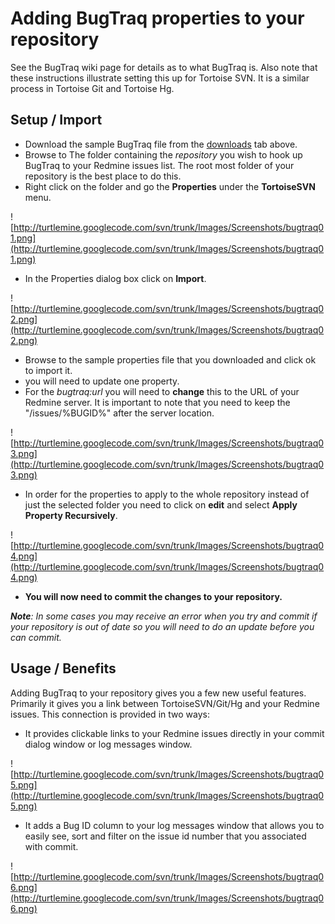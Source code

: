 # Adding BugTraq properties to your repository #

See the BugTraq wiki page for details as to what BugTraq is. Also note that these instructions illustrate setting this up for Tortoise SVN.  It is a similar process in Tortoise Git and Tortoise Hg.

## Setup / Import ##
  * Download the sample BugTraq file from the [downloads](http://code.google.com/p/turtlemine/downloads/list) tab above.
  * Browse to The folder containing the _repository_ you wish to hook up BugTraq to your Redmine issues list. The root most folder of your repository is the best place to do this.
  * Right click on the folder and go the   **Properties** under the **TortoiseSVN** menu.

![http://turtlemine.googlecode.com/svn/trunk/Images/Screenshots/bugtraq01.png](http://turtlemine.googlecode.com/svn/trunk/Images/Screenshots/bugtraq01.png)


  * In the Properties dialog box click on   **Import**.

![http://turtlemine.googlecode.com/svn/trunk/Images/Screenshots/bugtraq02.png](http://turtlemine.googlecode.com/svn/trunk/Images/Screenshots/bugtraq02.png)


  * Browse to the sample properties file that you downloaded and click ok to import it.
  * you will need to update one property.
  * For the _bugtraq:url_ you will need to **change** this to the URL of your Redmine server.  It is important to note that you need to keep the "/issues/%BUGID%" after the server location.

![http://turtlemine.googlecode.com/svn/trunk/Images/Screenshots/bugtraq03.png](http://turtlemine.googlecode.com/svn/trunk/Images/Screenshots/bugtraq03.png)


  * In order for the properties to apply to the whole repository instead of just the selected folder you need to click on **edit** and select **Apply Property Recursively**.

![http://turtlemine.googlecode.com/svn/trunk/Images/Screenshots/bugtraq04.png](http://turtlemine.googlecode.com/svn/trunk/Images/Screenshots/bugtraq04.png)


  * **You will now need to commit the changes to your repository.**

_**Note**: In some cases you may receive an error when you try and commit if your repository is out of date so you will need to do an update before you can commit._

## Usage / Benefits ##

Adding BugTraq to your repository gives you a few new useful features.  Primarily it gives you a link between TortoiseSVN/Git/Hg and your Redmine issues.
This connection is provided in two ways:

  * It provides clickable links to your Redmine issues directly in your commit dialog window or log messages window.

![http://turtlemine.googlecode.com/svn/trunk/Images/Screenshots/bugtraq05.png](http://turtlemine.googlecode.com/svn/trunk/Images/Screenshots/bugtraq05.png)


  * It adds a Bug ID column to your log messages window that allows you to easily see, sort and filter on the issue id number that you associated with commit.

![http://turtlemine.googlecode.com/svn/trunk/Images/Screenshots/bugtraq06.png](http://turtlemine.googlecode.com/svn/trunk/Images/Screenshots/bugtraq06.png)